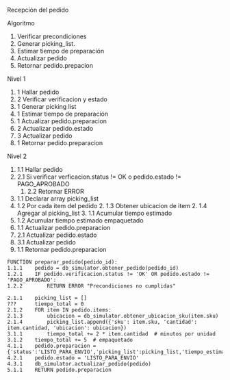 Recepción del pedido

Algoritmo
1. Verificar precondiciones
2. Generar picking_list.
3. Estimar tiempo de preparación
4. Actualizar pedido
5. Retornar pedido.prepacion

Nivel 1
1. 1 Hallar pedido
1. 2 Verificar verificacion y estado 
2. 1 Generar picking list
3. 1 Estimar tiempo de preparación
4. 1 Actualizar pedido.preparacion
4. 2 Actualizar pedido.estado
4. 3 Actualizar pedido
5. 1 Retornar pedido.preparacion

Nivel 2
1. 1.1 Hallar pedido
1. 2.1 Si verificar verficacion.status != OK o pedido.estado != PAGO_APROBADO
    1. 2.2 Retornar ERROR
2. 1.1 Declarar array picking_list
2. 1.2 Por cada item del pedido
    2. 1.3 Obtener ubicacion de item
    2. 1.4 Agregar al picking_list
    3. 1.1 Acumular tiempo estimado
3. 1.2 Acumular tiempo estimado empaquetado
4. 1.1 Actualizar pedido.preparacion
4. 2.1 Actualizar pedido.estado
4. 3.1 Actualizar pedido
5. 1.1 Retornar pedido.preparacion 

```Pseudocódigo
FUNCTION preparar_pedido(pedido_id):
1.1.1    pedido = db_simulator.obtener_pedido(pedido_id)
1.2.1    IF pedido.verificacion.status != 'OK' OR pedido.estado != 'PAGO_APROBADO':
1.2.2        RETURN ERROR "Precondiciones no cumplidas"

2.1.1    picking_list = []
???      tiempo_total = 0
2.1.2    FOR item IN pedido.items:
2.1.3        ubicacion = db_simulator.obtener_ubicacion_sku(item.sku)
2.1.4        picking_list.append({'sku': item.sku, 'cantidad': item.cantidad, 'ubicacion': ubicacion})
3.1.1        tiempo_total += 2 * item.cantidad  # minutos por unidad
3.1.2    tiempo_total += 5  # empaquetado
4.1.1    pedido.preparacion = {'status':'LISTO_PARA_ENVIO','picking_list':picking_list,'tiempo_estimado_min':tiempo_total}
4.2.1    pedido.estado = 'LISTO_PARA_ENVIO'
4.3.1    db_simulator.actualizar_pedido(pedido)
5.1.1    RETURN pedido.preparacion
```
